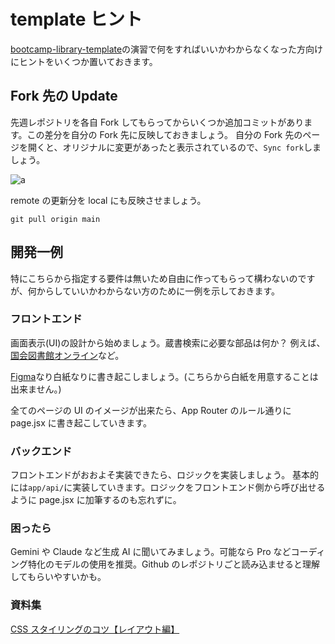 # template ヒント

[bootcamp-library-template](https://github.com/engineer-guild-gsskt/bootcamp-library-template)の演習で何をすればいいかわからなくなった方向けにヒントをいくつか置いておきます。

## Fork 先の Update

先週レポジトリを各自 Fork してもらってからいくつか追加コミットがあります。この差分を自分の Fork 先に反映しておきましょう。
自分の Fork 先のページを開くと、オリジナルに変更があったと表示されているので、`Sync fork`しましょう。

![a](https://i.imgur.com/wiQLkUq.png)

remote の更新分を local にも反映させましょう。

```script
git pull origin main
```

## 開発一例

特にこちらから指定する要件は無いため自由に作ってもらって構わないのですが、何からしていいかわからない方のために一例を示しておきます。

### フロントエンド

画面表示(UI)の設計から始めましょう。蔵書検索に必要な部品は何か？
例えば、[国会図書館オンライン](https://ndlsearch.ndl.go.jp/)など。

[Figma](https://www.figma.com/ja-jp/)なり白紙なりに書き起こしましょう。(こちらから白紙を用意することは出来ません。)

全てのページの UI のイメージが出来たら、App Router のルール通りに page.jsx に書き起こしていきます。

### バックエンド

フロントエンドがおおよそ実装できたら、ロジックを実装しましょう。
基本的には`app/api/`に実装していきます。ロジックをフロントエンド側から呼び出せるように page.jsx に加筆するのも忘れずに。

### 困ったら

Gemini や Claude など生成 AI に聞いてみましょう。可能なら Pro などコーディング特化のモデルの使用を推奨。Github のレポジトリごと読み込ませると理解してもらいやすいかも。

### 資料集

[CSS スタイリングのコツ【レイアウト編】](https://zenn.dev/sassan/articles/4ae67ad2897124)
